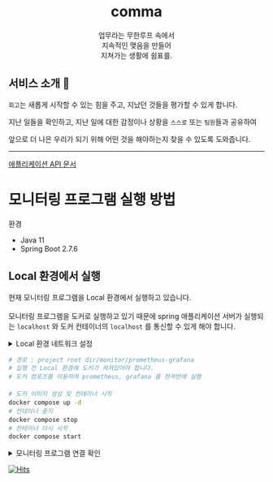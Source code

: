 <h1 align="middle"> comma</h1>

 <p align="middle">업무라는 무한루프 속에서 <br> 지속적인 맺음을 만들어 <br> 지쳐가는 생활에 쉼표를.</p>


## 서비스 소개 📝

`회고`는 새롭게 시작할 수 있는 힘을 주고, 지났던 것들을 평가할 수 있게 합니다.

지난 일들을 확인하고, 지난 일에 대한 감정이나 상황을 `스스로` 또는 `팀원`들과 공유하여

앞으로 더 나은 우리가 되기 위해 어떤 것을 해야하는지 찾을 수 있도록 도와줍니다.

---
[애플리케이션 API 문서](https://donggi-lee-bit.github.io/comma/src/main/resources/static/docs/index.html)

# 모니터링 프로그램 실행 방법
환경
- Java 11
- Spring Boot 2.7.6

## Local 환경에서 실행

현재 모니터링 프로그램을 Local 환경에서 실행하고 있습니다. <br>
<br>
모니터링 프로그램을 도커로 실행하고 있기 때문에 spring 애플리케이션 서버가 실행되는 `localhost` 와 도커 컨테이너의 `localhost` 를 통신할 수 있게 해야 합니다.
<details>
<summary> Local 환경 네트워크 설정 </summary>
<div markdown="1">

(도커를 실행할 때 `--network host` 옵션을 이용하면 로컬 환경과 동일한 네트워크에서 컨테이너를 실행한다고 하나 연결에 실패하였습니다. 추후 방법을 찾아 수정할 예정입니다.)

현재 연결된 네트워크의 ip 주소를 지정해줍니다. ip 주소는 mac 기준 시스템 환경설정 -> 네트워크에서 ip 주소를 확인합니다. 

![img.png](images/img.png)

해당 ip 주소를 `project root dir/monitor/prometheus-grafana/prometheus/config/prometheus.yml` 의 `scrape_configs` 에서 `targets` 부분에 작성해줍니다. (예시 : 172.30.1.60:8080)
<br><br>
프로메테우스가 spring 애플리케이션이 실행되고 있는 로컬 환경을 바라보게 됩니다.
</div>
</details>

```bash
# 경로 : project root dir/monitor/prometheus-grafana
# 실행 전 Local 환경에 도커가 켜져있어야 합니다.
# 도커 컴포즈를 이용하여 prometheus, grafana 를 한꺼번에 실행

# 도커 이미지 생성 및 컨테이너 시작
docker compose up -d
# 컨테이너 중지
docker compose stop
# 컨테이너 다시 시작
docker compose start
```

<details>
<summary> 모니터링 프로그램 연결 확인 </summary>
<div markdown="1">

1. 브라우저를 실행합니다.
2. `http://localhost:9090` 로 프로메테우스를 실행합니다. status -> targets 에서 연결을 확인합니다. <br>
   ![img_1.png](images/img_1.png)
3. `http://localhost:3000` 로 그라파나를 실행합니다. 처음 실행시 id/pw 를 **admin/admin** 으로 접속합니다. 비밀번호를 한 번 바꾼 뒤 `Welcome To Grafana` 페이지를 보게됩니다. <br>
   ![img_2.png](images/img_2.png)
4. 그라파나에서 data source(프로메테우스) 를 연결합니다. 왼쪽 아래의 톱니바퀴를 눌러 `Data sources` 에 접근합니다. Settings 의 HTTP URL에 `http://{ip address}:9090` 을 입력하여 프로메테우스를 연결합니다.
5. 그라파나에서 프로메테우스가 수집한 메트릭을 보기 위해 `Dashboard` 를 띄워주어야합니다. Dashboards -> import 에서 `import via grafan.com` 에 `6756` 을 입력하여 대시보드를 만들어줍니다. (6756은 spring boot statistics 를 보여주는 대시보드 템플릿 id입니다.) <br>
   ![img_3.png](images/img_3.png)

</div>
</details>


[![Hits](https://hits.seeyoufarm.com/api/count/incr/badge.svg?url=https%3A%2F%2Fgithub.com%2Fdonggi-lee-bit%2Fcomma&count_bg=%2379C83D&title_bg=%23555555&icon=&icon_color=%23E7E7E7&title=hits&edge_flat=false)](https://hits.seeyoufarm.com)
